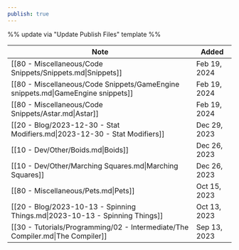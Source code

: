 ```yaml
---
publish: true
---
```

%% update via "Update Publish Files" template %% 

| Note                                                                             | Added        |
| -------------------------------------------------------------------------------- | ------------ |
| [[80 - Miscellaneous/Code Snippets/Snippets.md\|Snippets]]                       | Feb 19, 2024 |
| [[80 - Miscellaneous/Code Snippets/GameEngine snippets.md\|GameEngine snippets]] | Feb 19, 2024 |
| [[80 - Miscellaneous/Code Snippets/Astar.md\|Astar]]                             | Feb 19, 2024 |
| [[20 - Blog/2023-12-30 - Stat Modifiers.md\|2023-12-30 - Stat Modifiers]]        | Dec 29, 2023 |
| [[10 - Dev/Other/Boids.md\|Boids]]                                               | Dec 26, 2023 |
| [[10 - Dev/Other/Marching Squares.md\|Marching Squares]]                         | Dec 26, 2023 |
| [[80 - Miscellaneous/Pets.md\|Pets]]                                             | Oct 15, 2023 |
| [[20 - Blog/2023-10-13 - Spinning Things.md\|2023-10-13 - Spinning Things]]      | Oct 13, 2023 |
| [[30 - Tutorials/Programming/02 - Intermediate/The Compiler.md\|The Compiler]]   | Sep 13, 2023 |
